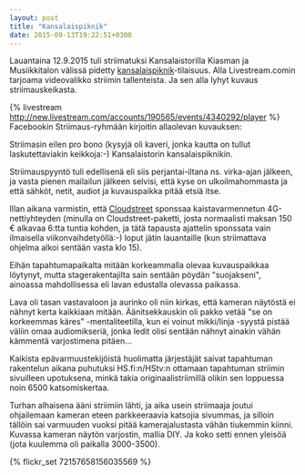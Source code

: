 ```yaml
---
layout: post
title: "Kansalaispiknik"
date: 2015-09-13T19:22:51+0300
---
```


Lauantaina 12.9.2015 tuli striimatuksi Kansalaistorilla Kiasman ja Musiikkitalon välissä pidetty [kansalaispiknik](https://www.facebook.com/events/814856351945912/)-tilaisuus. Alla Livestream.comin tarjoama videovalikko striimin tallenteista. Ja sen alla lyhyt kuvaus striimauskeikasta.

{% livestream http://new.livestream.com/accounts/190565/events/4340292/player %}<!--more-->
Facebookin Striimaus-ryhmään kirjoitin allaolevan kuvauksen:

Striimasin eilen pro bono (kysyjä oli kaveri, jonka kautta on tullut laskutettaviakin keikkoja:-) Kansalaistorin kansalaispiknikin.

Striimauspyyntö tuli edellisenä eli siis perjantai-iltana ns. virka-ajan jälkeen, ja vasta pienen mailailun jälkeen selvisi, että kyse on ulkoilmahommasta ja että sähköt, netit, audiot ja kuvauspaikka pitää etsiä itse.

Illan aikana varmistin, että [Cloudstreet](http://www.cloudstreet.co/) sponssaa kaistavarmennetun 4G-nettiyhteyden (minulla on Cloudstreet-paketti, josta normaalisti maksan 150 € alkavaa 6:tta tuntia kohden, ja tätä tapausta ajattelin sponssata vain ilmaisella viikonvaihdetyöllä:-) loput jätin lauantaille (kun striimattava ohjelma alkoi sentään vasta klo 15).

Eihän tapahtumapaikalta mitään korkeammalla olevaa kuvauspaikkaa löytynyt, mutta stagerakentajilta sain sentään pöydän "suojakseni", ainoassa mahdollisessa eli lavan edustalla olevassa paikassa.

Lava oli tasan vastavaloon ja aurinko oli niin kirkas, että kameran näytöstä ei nähnyt kerta kaikkiaan mitään. Äänitsekkauskin oli pakko vetää "se on korkeemmas käres" -mentaliteetilla, kun ei voinut mikki/linja -syystä pistää väliin omaa audiomikseriä, jonka ledit olisi sentään nähnyt ainakin vähän kämmentä varjostimena pitäen...

Kaikista epävarmuustekijöistä huolimatta järjestäjät saivat tapahtuman rakentelun aikana puhutuksi HS.fi:n/HStv:n ottamaan tapahtuman striimin sivuilleen upotuksena, minkä takia originaalistriimillä olikin sen loppuessa noin 6500 katsomiskertaa.

Turhan alhaisena ääni striimiin lähti, ja aika usein striimaaja joutui ohjailemaan kameran eteen parkkeeraavia katsojia sivummas, ja silloin tällöin sai varmuuden vuoksi pitää kamerajalustasta vähän tiukemmin kiinni.
Kuvassa kameran näytön varjostin, mallia DIY. Ja koko setti ennen yleisöä (jota kuulemma oli paikalla 3000-3500).

{% flickr_set 72157658156035569 %}
